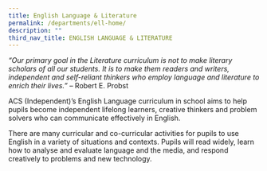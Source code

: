 ```yaml
---
title: English Language & Literature
permalink: /departments/ell-home/
description: ""
third_nav_title: ENGLISH LANGUAGE & LITERATURE
---
```

_“Our primary goal in the Literature curriculum is not to make literary scholars of all our students. It is to make them readers and writers, independent and self-reliant thinkers who employ language and literature to enrich their lives.”_ – Robert E. Probst

ACS (Independent)’s English Language curriculum in school aims to help pupils become independent lifelong learners, creative thinkers and problem solvers who can communicate effectively in English.

There are many curricular and co-curricular activities for pupils to use English in a variety of situations and contexts. Pupils will read widely, learn how to analyse and evaluate language and the media, and respond creatively to problems and new technology.